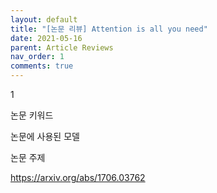 ```yaml
---
layout: default
title: "[논문 리뷰] Attention is all you need"
date: 2021-05-16
parent: Article Reviews
nav_order: 1
comments: true
---
```




1

논문 키워드

논문에 사용된 모델

논문 주제 

https://arxiv.org/abs/1706.03762